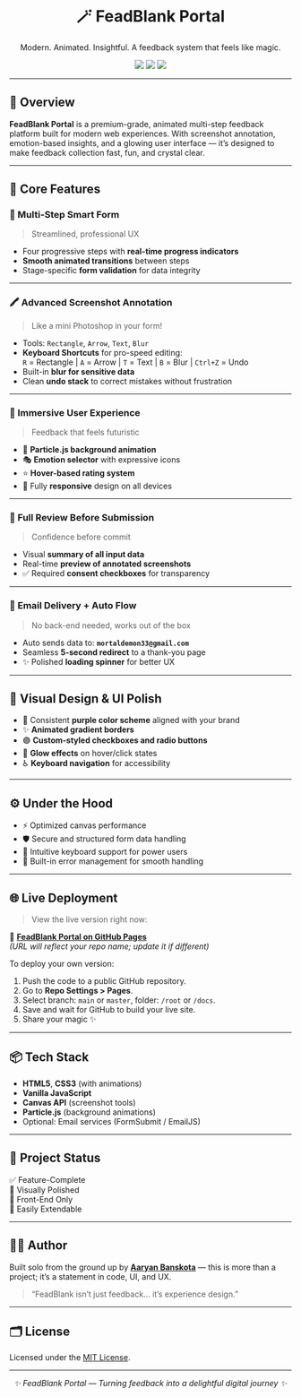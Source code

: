 <h1 align="center">🪄 FeadBlank Portal</h1>
<p align="center">Modern. Animated. Insightful. A feedback system that feels like magic.</p>

<div align="center">
  <img src="https://img.shields.io/badge/Status-Polished%20&%20Live-7F3FBF?style=for-the-badge&logo=vercel&logoColor=white" />
  <img src="https://img.shields.io/badge/Frontend-VanillaJS-orange?style=for-the-badge" />
  <img src="https://img.shields.io/badge/Responsive-Yes-4CAF50?style=for-the-badge" />
</div>

---

## 🌟 Overview

**FeadBlank Portal** is a premium-grade, animated multi-step feedback platform built for modern web experiences. With screenshot annotation, emotion-based insights, and a glowing user interface — it’s designed to make feedback collection fast, fun, and crystal clear.

---

## 🔑 Core Features

### 🧭 Multi-Step Smart Form  
> Streamlined, professional UX

- Four progressive steps with **real-time progress indicators**
- **Smooth animated transitions** between steps
- Stage-specific **form validation** for data integrity

---

### 🖍️ Advanced Screenshot Annotation  
> Like a mini Photoshop in your form!

- Tools: `Rectangle`, `Arrow`, `Text`, `Blur`
- **Keyboard Shortcuts** for pro-speed editing:  
  `R` = Rectangle | `A` = Arrow | `T` = Text | `B` = Blur | `Ctrl+Z` = Undo
- Built-in **blur for sensitive data**
- Clean **undo stack** to correct mistakes without frustration

---

### 💫 Immersive User Experience  
> Feedback that feels futuristic

- 🎇 **Particle.js background animation**
- 🎭 **Emotion selector** with expressive icons
- ⭐ **Hover-based rating system**
- 📱 Fully **responsive** design on all devices

---

### 🧾 Full Review Before Submission  
> Confidence before commit

- Visual **summary of all input data**
- Real-time **preview of annotated screenshots**
- ✅ Required **consent checkboxes** for transparency

---

### 📩 Email Delivery + Auto Flow  
> No back-end needed, works out of the box

- Auto sends data to: **`mortaldemon33@gmail.com`**
- Seamless **5-second redirect** to a thank-you page
- ✨ Polished **loading spinner** for better UX

---

## 🎨 Visual Design & UI Polish

- 💜 Consistent **purple color scheme** aligned with your brand
- ✨ **Animated gradient borders**
- 🟣 **Custom-styled checkboxes and radio buttons**
- 🔮 **Glow effects** on hover/click states
- ♿ **Keyboard navigation** for accessibility

---

## ⚙️ Under the Hood

- ⚡ Optimized canvas performance
- 🛡️ Secure and structured form data handling
- 🧠 Intuitive keyboard support for power users
- 🐞 Built-in error management for smooth handling

---

## 🌐 Live Deployment

> View the live version right now:

🔗 **[FeadBlank Portal on GitHub Pages](https://aaryanbanskota.github.io/feadblank-portal/)**  
*(URL will reflect your repo name; update it if different)*

To deploy your own version:
1. Push the code to a public GitHub repository.
2. Go to **Repo Settings > Pages**.
3. Select branch: `main` or `master`, folder: `/root` or `/docs`.
4. Save and wait for GitHub to build your live site.
5. Share your magic ✨

---

## 📦 Tech Stack

- **HTML5**, **CSS3** (with animations)
- **Vanilla JavaScript**
- **Canvas API** (screenshot tools)
- **Particle.js** (background animations)
- Optional: Email services (FormSubmit / EmailJS)

---

## 🚀 Project Status

✅ Feature-Complete  
🎨 Visually Polished  
📂 Front-End Only  
🔧 Easily Extendable

---

## 🧑‍💻 Author

Built solo from the ground up by [**Aaryan Banskota**](https://github.com/Aaryanbanskota) — this is more than a project; it’s a statement in code, UI, and UX.

> “FeadBlank isn’t just feedback... it’s experience design.”

---

## 🗂️ License

Licensed under the [MIT License](LICENSE).

---

<p align="center"><em>✨ FeadBlank Portal — Turning feedback into a delightful digital journey ✨</em></p>
